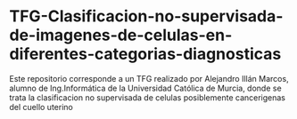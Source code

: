 # TFG-Clasificacion-no-supervisada-de-imagenes-de-celulas-en-diferentes-categorias-diagnosticas
Este repositorio corresponde a un TFG realizado por Alejandro Illán Marcos, alumno de Ing.Informática de la Universidad Católica de Murcia, donde se trata la clasificacion no supervisada de celulas posiblemente cancerigenas del cuello uterino
